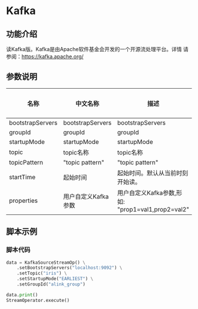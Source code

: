 # Kafka

## 功能介绍
读Kafka版。Kafka是由Apache软件基金会开发的一个开源流处理平台。详情
请参阅：https://kafka.apache.org/

## 参数说明

| 名称 | 中文名称 | 描述 | 类型 | 是否必须？ | 默认值 |
| --- | --- | --- | --- | --- | --- |
| bootstrapServers | bootstrapServers | bootstrapServers | String | ✓ |  |
| groupId | groupId | groupId | String | ✓ |  |
| startupMode | startupMode | startupMode | String | ✓ |  |
| topic | topic名称 | topic名称 | String |  | null |
| topicPattern | "topic pattern" | "topic pattern" | String |  | null |
| startTime | 起始时间 | 起始时间。默认从当前时刻开始读。 | String |  | null |
| properties | 用户自定义Kafka参数 | 用户自定义Kafka参数,形如: "prop1=val1,prop2=val2" | String |  | null |



## 脚本示例

### 脚本代码
```python
data = KafkaSourceStreamOp() \
    .setBootstrapServers("localhost:9092") \
    .setTopic("iris") \
    .setStartupMode("EARLIEST") \
    .setGroupId("alink_group")

data.print()
StreamOperator.execute()
```
